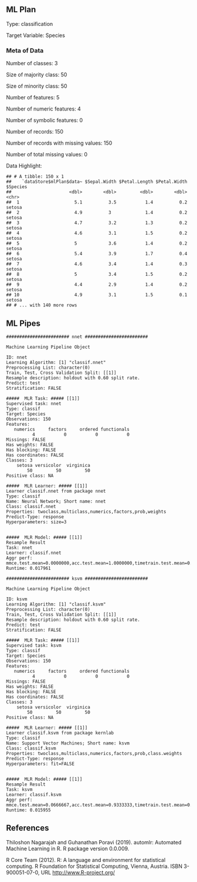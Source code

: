 ML Plan
-------

Type: classification

Target Variable: Species

### Meta of Data

Number of classes: 3

Size of majority class: 50

Size of minority class: 50

Number of features: 5

Number of numeric features: 4

Number of symbolic features: 0

Number of records: 150

Number of records with missing values: 150

Number of total missing values: 0

Data Highlight:

    ## # A tibble: 150 x 1
    ##    `dataStore$mlPlan$data~ $Sepal.Width $Petal.Length $Petal.Width $Species
    ##                      <dbl>        <dbl>         <dbl>        <dbl> <chr>   
    ##  1                     5.1          3.5           1.4          0.2 setosa  
    ##  2                     4.9          3             1.4          0.2 setosa  
    ##  3                     4.7          3.2           1.3          0.2 setosa  
    ##  4                     4.6          3.1           1.5          0.2 setosa  
    ##  5                     5            3.6           1.4          0.2 setosa  
    ##  6                     5.4          3.9           1.7          0.4 setosa  
    ##  7                     4.6          3.4           1.4          0.3 setosa  
    ##  8                     5            3.4           1.5          0.2 setosa  
    ##  9                     4.4          2.9           1.4          0.2 setosa  
    ## 10                     4.9          3.1           1.5          0.1 setosa  
    ## # ... with 140 more rows

ML Pipes
--------

    ######################## nnet ########################  

    Machine Learning Pipeline Object

    ID: nnet
    Learning Algorithm: [1] "classif.nnet"
    Preprocessing List: character(0)
    Train, Test, Cross Validation Split: [[1]]
    Resample description: holdout with 0.60 split rate.
    Predict: test
    Stratification: FALSE

    #####  MLR Task: ##### [[1]]
    Supervised task: nnet
    Type: classif
    Target: Species
    Observations: 150
    Features:
       numerics     factors     ordered functionals 
              4           0           0           0 
    Missings: FALSE
    Has weights: FALSE
    Has blocking: FALSE
    Has coordinates: FALSE
    Classes: 3
        setosa versicolor  virginica 
            50         50         50 
    Positive class: NA

    #####  MLR Learner: ##### [[1]]
    Learner classif.nnet from package nnet
    Type: classif
    Name: Neural Network; Short name: nnet
    Class: classif.nnet
    Properties: twoclass,multiclass,numerics,factors,prob,weights
    Predict-Type: response
    Hyperparameters: size=3


    #####  MLR Model: ##### [[1]]
    Resample Result
    Task: nnet
    Learner: classif.nnet
    Aggr perf: mmce.test.mean=0.0000000,acc.test.mean=1.0000000,timetrain.test.mean=0.0000000
    Runtime: 0.017961

    ######################## ksvm ########################  

    Machine Learning Pipeline Object

    ID: ksvm
    Learning Algorithm: [1] "classif.ksvm"
    Preprocessing List: character(0)
    Train, Test, Cross Validation Split: [[1]]
    Resample description: holdout with 0.60 split rate.
    Predict: test
    Stratification: FALSE

    #####  MLR Task: ##### [[1]]
    Supervised task: ksvm
    Type: classif
    Target: Species
    Observations: 150
    Features:
       numerics     factors     ordered functionals 
              4           0           0           0 
    Missings: FALSE
    Has weights: FALSE
    Has blocking: FALSE
    Has coordinates: FALSE
    Classes: 3
        setosa versicolor  virginica 
            50         50         50 
    Positive class: NA

    #####  MLR Learner: ##### [[1]]
    Learner classif.ksvm from package kernlab
    Type: classif
    Name: Support Vector Machines; Short name: ksvm
    Class: classif.ksvm
    Properties: twoclass,multiclass,numerics,factors,prob,class.weights
    Predict-Type: response
    Hyperparameters: fit=FALSE


    #####  MLR Model: ##### [[1]]
    Resample Result
    Task: ksvm
    Learner: classif.ksvm
    Aggr perf: mmce.test.mean=0.0666667,acc.test.mean=0.9333333,timetrain.test.mean=0.0000000
    Runtime: 0.015955

References
----------

Thiloshon Nagarajah and Guhanathan Poravi (2019). automlr: Automated
Machine Learning in R. R package version 0.0.009.

R Core Team (2012). R: A language and environment for statistical
computing. R Foundation for Statistical Computing, Vienna, Austria. ISBN
3-900051-07-0, URL <http://www.R-project.org/>
